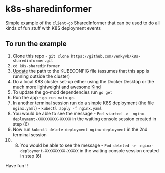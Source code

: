 # k8s-sharedinformer
Simple example of the `client-go` SharedInformer that can be used to do all kinds of fun stuff with K8S deployment events

## To run the example

1)  Clone this repo - `git clone https://github.com/venkyvb/k8s-sharedinformer.git`
2)  `cd k8s-sharedinformer`
3)  [Update](https://github.com/venkyvb/k8s-sharedinformer/blob/master/main.go#L18) the path to the KUBECONFIG file (assumes that this app is running outside the cluster)
4)  Do a local K8S cluster set-up either using the Docker Desktop or the much more lightweight and awesome [Kind](https://kind.sigs.k8s.io/)
5)  To update the go-mod dependencies run `go get`
6)  Run the app - `go run main.go`.
7)  In another terminal session run do a simple K8S deployment (the file `nginx.yaml`) - `kubectl apply -f nginx.yaml`
8)  You would be able to see the message - `Pod started ->  nginx-deployment-XXXXXXXXX-XXXXX` in the waiting console session created in step (6)
9)  Now run `kubectl delete deployment nginx-deployment` in the 2nd terminal session 
10)  8)  You would be able to see the message - `Pod deleted ->  nginx-deployment-XXXXXXXXX-XXXXX` in the waiting console session created in step (6)

Have fun !!
